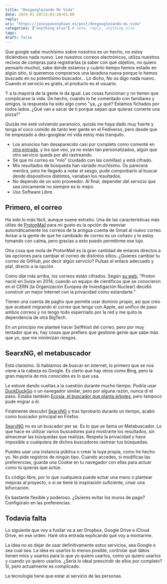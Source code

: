 ```yaml
---
title: "Desgooglezando Mi Vida"
date: 2024-01-28T23:01:28+01:00
reply:
uri: "https://jesuspavonabian.es/post/desgooglezando-mi-vida"
categories: ["anything else"] # note, reply, anything else
tags:
draft: false
---
```


Que google sabe muchísimo sobre nosotros es un hecho, no estoy diciéndoos nada nuevo. Lee nuestros correos electrónicos, utiliza nuestros recivos de compras para registrarlas (a saber con qué objetivo, no quiero pensarlo mucho), sabe dónde estamos y cuánto tiempo hemos estado en algún sitio, si queremos comprarnos una lavadora nueva porque lo hemos buscado en su potentísimo buscador... Lo dicho, No os digo nada nuevo. Cuando el servicio es gratis, el producto es el usuario.

Y a la mayoría de la gente le da igual. Las cosas funcionan y no tienen que complicarse la vida. De hecho, cuando lo he comentado con familiares y amigos, la respuesta ha sido algo como "ya, ¿y qué? Estamos fichados por todos lados. ¿Qué van a sacar de ti porque sepan que quieras comerte una pizza?"

Quizás me esté volviendo paranoico, quizás me haya dado muy fuerte y tenga el coco comido de tanto leer gente en el Fediverso, pero desde que he empezado a des-googlear mi vida estoy más tranquilo.

- Los anuncios han desaparecido casi por completo como comenté en [otra entrada](https://jesuspavonabian.es/post/crear-una-vpn-con-wireguard-mas-pihole-para-olvidarnos-de-los-anuncios-y-acceder-a-nuestras-cosas-desde-cualquier-lugar/), y los que veo, ya no están tan personalizados, algún que otro servicio queda por ahí rastreando.
- Sé que mi correo es "mío" (cuidado con las comillas) y está cifrado.
- Mis resultados de búsqueda han variado muchísimo. Os parecerá mentira, pero he llegado a notar el sesgo, pude comprobarlo al buscar desde dispositivos distintos, variaban los resultados.
- No dependo de un solo proveedor. Al final, depender del servicio que sea únicamente no siempre es lo mejor.
- Uso Software Libre.

## Primero, el correo
Ha sido lo más fácil, aunque suene extraño. Una de las características más útiles de [ProtonMail](https://proton.me/es-419) para mi gusto es la opción de reenviar automáticamente los correos de la antigua cuenta de Gmail al nuevo correo. Avisar a la gente de que he cambiado de correo es un coñazo y lo estoy tomando con calma, pero gracias a esto puedo permitirme ese lujo.

Otra cosa que mola de ProtonMail es la gran cantidad de enlaces directos a las opciones para cambiar el correo de distintos sitios. ¿Quieres cambiar tu correo de GitHub, por decir algún servicio? Pulsas el enlace adecuado y plaf, directo a la opción.

Como dije más arriba, los correos están cifrados. Según [su web](https://proton.me/es-419/about), "Proton nació en Suiza en 2014, cuando un equipo de científicos que se conocieron en el CERN (la Organización Europea de Investigación Nuclear) decidió construir un mejor Internet con la privacidad como estandarte."

Tienen una cuenta de pagho que permite usar dominio propio, así que creo que acabaré migrando el correo que tengo con Apple, así unifico de paso ambos correos y no tengo todo esperriado por la red y me quito la dependencia de otra BigTech.

En un principio me planteé hacer SelfHost del correo, pero por muy tentador que es, hay cosas que prefiero que gestione gente que sabe más que yo, que me minimizan riesgos.

## SearxNG, el metabuscador
Está clarísimo. Si hablamos de buscar en internet, lo primero que se nos viene a la cabeza es Google. Es cierto que hay otros como Bing, pero la gran mayoría de mis conocidos es lo que usa.

Le estuve dando vueltas a la cuestión durante mucho tiempo. Podría usar [DuckDuckGo](https://duckduckgo.com/) o un navegador similar, pero por alguna razón, nunca dí el paso. Estaba también [Ecosia, el buscador que planta árboles](https://www.ecosia.org/?c=es), pero tampoco pude migrar a él.

Finalmente descubrí [SearxNG](https://searxng.org/) y tras hprobarlo durante un tiempo, acabó como buscador principal en Firefox.

[SearxNG](https://searxng.org/) no es un buscador per se. Es lo que se llama un Metabuscador. Lo que hace es utilizar varios buscadores para mostrarte los resultados, sin almacenar las búsquedas que realizas. Respeta la privacidad y hace imposible a cualquiera de dichos buscadores rastrear tus búsquedas.

Puedes usar una instancia pública o crear la tuya propia, como he hecho yo. No pide registros de ningún tipo. Cuando accedes, si modificas las preferencias, guarda una Cookie en tu navegador con ellas para actuar como tú quieras que actúe.

Es código libre, por lo que cualquiera puede echar una mano o plantear mejoras al proyecto, o si se tiene la inspiración suficiente, crear una bifurcación.

Es bastante flexible y poderoso. ¿Quieres evitar los muros de pago? Configúralo en las preferencias.

## Todavía falta

Lo siguiente que voy a fusilar va a ser Dropbox, Google Drive e iCloud Drive, en ese orden. Haré otra entrada explicando qué voy a montarme.

La idea no es dejar de usar definitivamente estos servicios, sea Google o sea cual sea. La idea es usarlos lo menos posible, controlar qué datos tienen míos y usarlos para lo que yo quiero usarlos, como  yo quiero usarlos y cuando yo quiero usarlos. ¿Sería lo ideal prescindir de ellos por completo? Sí, pero actualmente es complicado.

La tecnología tiene que estar al servicio de las personas.